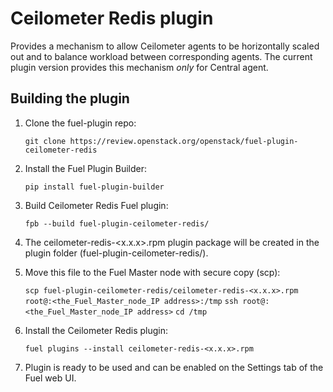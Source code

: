Ceilometer Redis plugin
=======================

Provides a mechanism to allow Ceilometer agents to be horizontally scaled out
and to balance workload between corresponding agents. The current plugin version
provides this mechanism *only* for Central agent.

Building the plugin
-------------------

1. Clone the fuel-plugin repo:

    ``git clone https://review.openstack.org/openstack/fuel-plugin-ceilometer-redis``

2. Install the Fuel Plugin Builder:

    ``pip install fuel-plugin-builder``

3. Build Ceilometer Redis Fuel plugin:

   ``fpb --build fuel-plugin-ceilometer-redis/``

4. The ceilometer-redis-<x.x.x>.rpm plugin package will be created in the plugin folder
   (fuel-plugin-ceilometer-redis/).

5. Move this file to the Fuel Master node with secure copy (scp):

   ``scp fuel-plugin-ceilometer-redis/ceilometer-redis-<x.x.x>.rpm root@:<the_Fuel_Master_node_IP address>:/tmp``
   ``ssh root@:<the_Fuel_Master_node_IP address>``
   ``cd /tmp``

6. Install the Ceilometer Redis plugin:

   ``fuel plugins --install ceilometer-redis-<x.x.x>.rpm``

7. Plugin is ready to be used and can be enabled on the Settings tab of the Fuel web UI.

